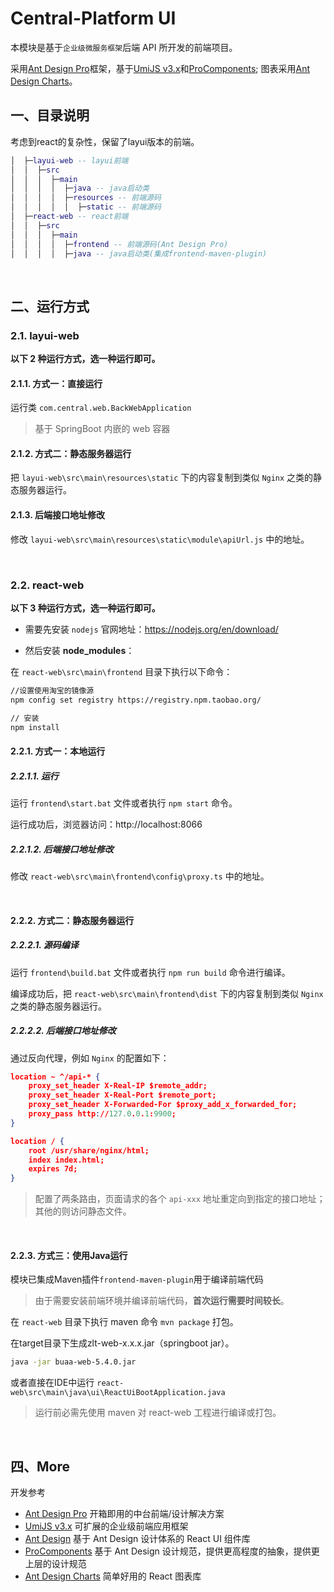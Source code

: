 # Central-Platform UI

 本模块是基于`企业级微服务框架`后端 API 所开发的前端项目。

采用[Ant Design Pro](https://pro.ant.design/)框架，基于[UmiJS v3.x](https://v3.umijs.org/)和[ProComponents](https://procomponents.ant.design/);
图表采用[Ant Design Charts](https://charts.ant.design/)。

## 一、目录说明
考虑到react的复杂性，保留了layui版本的前端。
```lua
│  ├─layui-web -- layui前端
│  │  ├─src
│  │  │  ├─main
│  │  │  │  ├─java -- java启动类
│  │  │  │  ├─resources -- 前端源码
│  │  │  │  │  ├─static -- 前端源码
│  ├─react-web -- react前端
│  │  ├─src
│  │  │  ├─main
│  │  │  │  ├─frontend -- 前端源码(Ant Design Pro)
│  │  │  │  ├─java -- java启动类(集成frontend-maven-plugin)
```

&nbsp;
## 二、运行方式
### 2.1. layui-web
**以下 2 种运行方式，选一种运行即可。**

#### 2.1.1. 方式一：直接运行
运行类 `com.central.web.BackWebApplication`
> 基于 SpringBoot 内嵌的 web 容器

#### 2.1.2. 方式二：静态服务器运行
把 `layui-web\src\main\resources\static` 下的内容复制到类似 `Nginx` 之类的静态服务器运行。

#### 2.1.3. 后端接口地址修改
修改 `layui-web\src\main\resources\static\module\apiUrl.js` 中的地址。

&nbsp;
### 2.2. react-web
**以下 3 种运行方式，选一种运行即可。**

- 需要先安装 `nodejs` 官网地址：https://nodejs.org/en/download/


- 然后安装 **node_modules**：

在 `react-web\src\main\frontend` 目录下执行以下命令：

```bash
//设置使用淘宝的镜像源
npm config set registry https://registry.npm.taobao.org/

// 安装
npm install
```


#### 2.2.1. 方式一：本地运行
##### 2.2.1.1. 运行
运行 `frontend\start.bat` 文件或者执行 `npm start` 命令。

运行成功后，浏览器访问：http://localhost:8066

##### 2.2.1.2. 后端接口地址修改
修改 `react-web\src\main\frontend\config\proxy.ts` 中的地址。

&nbsp;
#### 2.2.2. 方式二：静态服务器运行
##### 2.2.2.1. 源码编译
运行 `frontend\build.bat` 文件或者执行 `npm run build` 命令进行编译。

编译成功后，把 `react-web\src\main\frontend\dist` 下的内容复制到类似 `Nginx` 之类的静态服务器运行。

##### 2.2.2.2. 后端接口地址修改
通过反向代理，例如 `Nginx` 的配置如下：
```json
location ~ ^/api-* {
    proxy_set_header X-Real-IP $remote_addr;
    proxy_set_header X-Real-Port $remote_port;
    proxy_set_header X-Forwarded-For $proxy_add_x_forwarded_for;
    proxy_pass http://127.0.0.1:9900;
}

location / {
    root /usr/share/nginx/html;
    index index.html;
    expires 7d;
}
```

> 配置了两条路由，页面请求的各个 `api-xxx` 地址重定向到指定的接口地址；其他的则访问静态文件。

&nbsp;

#### 2.2.3. 方式三：使用Java运行
模块已集成Maven插件`frontend-maven-plugin`用于编译前端代码
>由于需要安装前端环境并编译前端代码，**首次运行需要时间较长**。

在 `react-web` 目录下执行 maven 命令 `mvn package` 打包。

在target目录下生成zlt-web-x.x.x.jar（springboot jar）。
```bash
java -jar buaa-web-5.4.0.jar
```

或者直接在IDE中运行 `react-web\src\main\java\ui\ReactUiBootApplication.java` 
> 运行前必需先使用 maven 对 react-web 工程进行编译或打包。

&nbsp;
## 四、More
开发参考
* [Ant Design Pro](https://pro.ant.design/) 开箱即用的中台前端/设计解决方案
* [UmiJS v3.x](https://v3.umijs.org/) 可扩展的企业级前端应用框架
* [Ant Design](https://ant.design/index-cn) 基于 Ant Design 设计体系的 React UI 组件库
* [ProComponents](https://procomponents.ant.design/) 基于 Ant Design 设计规范，提供更高程度的抽象，提供更上层的设计规范
* [Ant Design Charts](https://charts.ant.design/) 简单好用的 React 图表库
